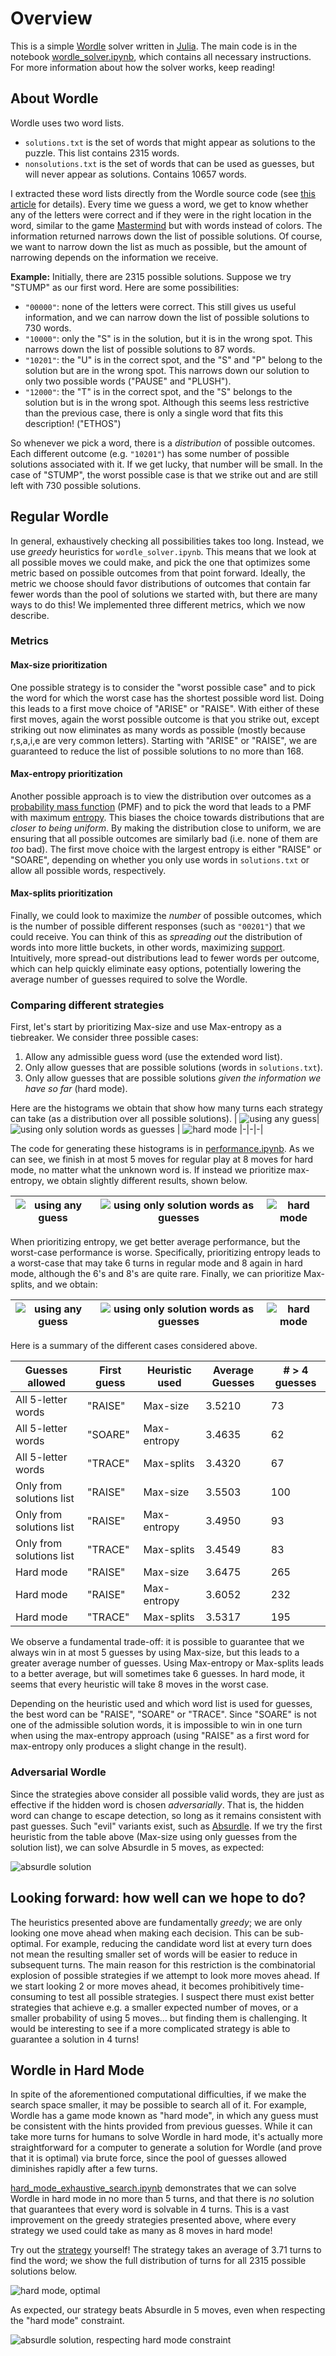 # Overview

This is a simple [Wordle](https://www.powerlanguage.co.uk/wordle/) solver written in [Julia](https://julialang.org/).
The main code is in the notebook [wordle_solver.ipynb](wordle_solver.ipynb), which contains all necessary instructions. For more information about how the solver works, keep reading!

## About Wordle

Wordle uses two word lists.

- `solutions.txt` is the set of words that might appear as solutions to the puzzle. This list contains 2315 words.
- `nonsolutions.txt` is the set of words that can be used as guesses, but will never appear as solutions. Contains 10657 words.

I extracted these word lists directly from the Wordle source code (see [this article](https://bert.org/2021/11/24/the-best-starting-word-in-wordle/) for details). Every time we guess a word, we get to know whether any of the letters were correct and if they were in the right location in the word, similar to the game [Mastermind](<https://en.wikipedia.org/wiki/Mastermind_(board_game)>) but with words instead of colors. The information returned narrows down the list of possible solutions. Of course, we want to narrow down the list as much as possible, but the amount of narrowing depends on the information we receive.

**Example:** Initially, there are 2315 possible solutions. Suppose we try "STUMP" as our first word. Here are some possibilities:

- `"00000"`: none of the letters were correct. This still gives us useful information, and we can narrow down the list of possible solutions to 730 words.
- `"10000"`: only the "S" is in the solution, but it is in the wrong spot. This narrows down the list of possible solutions to 87 words.
- `"10201"`: the "U" is in the correct spot, and the "S" and "P" belong to the solution but are in the wrong spot. This narrows down our solution to only two possible words ("PAUSE" and "PLUSH").
- `"12000"`: the "T" is in the correct spot, and the "S" belongs to the solution but is in the wrong spot. Although this seems less restrictive than the previous case, there is only a single word that fits this description! ("ETHOS")

So whenever we pick a word, there is a _distribution_ of possible outcomes. Each different outcome (e.g. `"10201"`) has some number of possible solutions associated with it. If we get lucky, that number will be small. In the case of "STUMP", the worst possible case is that we strike out and are still left with 730 possible solutions.

## Regular Wordle

In general, exhaustively checking all possibilities takes too long. Instead, we use _greedy_ heuristics for `wordle_solver.ipynb`. This means that we look at all possible moves we could make, and pick the one that optimizes some metric based on possible outcomes from that point forward. Ideally, the metric we choose should favor distributions of outcomes that contain far fewer words than the pool of solutions we started with, but there are many ways to do this! We implemented three different metrics, which we now describe.

### Metrics

#### Max-size prioritization

One possible strategy is to consider the "worst possible case" and to pick the word for which the worst case has the shortest possible word list. Doing this leads to a first move choice of "ARISE" or "RAISE". With either of these first moves, again the worst possible outcome is that you strike out, except striking out now eliminates as many words as possible (mostly because r,s,a,i,e are very common letters). Starting with "ARISE" or "RAISE", we are guaranteed to reduce the list of possible solutions to no more than 168.

#### Max-entropy prioritization

Another possible approach is to view the distribution over outcomes as a [probability mass function](https://en.wikipedia.org/wiki/Probability_mass_function) (PMF) and to pick the word that leads to a PMF with maximum [entropy](<https://en.wikipedia.org/wiki/Entropy_(information_theory)>). This biases the choice towards distributions that are _closer to being uniform_. By making the distribution close to uniform, we are ensuring that all possible outcomes are similarly bad (i.e. none of them are _too_ bad). The first move choice with the largest entropy is either "RAISE" or "SOARE", depending on whether you only use words in `solutions.txt` or allow all possible words, respectively.

#### Max-splits prioritization

Finally, we could look to maximize the _number_ of possible outcomes, which is the number of possible different responses (such as `"00201"`) that we could receive. You can think of this as _spreading out_ the distribution of words into more little buckets, in other words, maximizing [support](<https://en.wikipedia.org/wiki/Support_(mathematics)>). Intuitively, more spread-out distributions lead to fewer words per outcome, which can help quickly eliminate easy options, potentially lowering the average number of guesses required to solve the Wordle.

### Comparing different strategies

First, let's start by prioritizing Max-size and use Max-entropy as a tiebreaker. We consider three possible cases:

1. Allow any admissible guess word (use the extended word list).
2. Only allow guesses that are possible solutions (words in `solutions.txt`).
3. Only allow guesses that are possible solutions _given the information we have so far_ (hard mode).

Here are the histograms we obtain that show how many turns each strategy can take (as a distribution over all possible solutions).
| ![using any guess](figures/strat_using_any_guess_prioritize_size.png)|![using only solution words as guesses](figures/strat_using_solutions_only_prioritize_size.png) | ![hard mode](figures/strat_using_hard_mode_any_guess_prioritize_size.png)
|-|-|-|

The code for generating these histograms is in [performance.ipynb](performance.ipynb). As we can see, we finish in at most 5 moves for regular play at 8 moves for hard mode, no matter what the unknown word is. If instead we prioritize max-entropy, we obtain slightly different results, shown below.

| ![using any guess](figures/strat_using_any_guess_prioritize_entropy.png) | ![using only solution words as guesses](figures/strat_using_solutions_only_prioritize_entropy.png) | ![hard mode](figures/strat_using_hard_mode_any_guess_prioritize_entropy.png) |
| ------------------------------------------------------------------------ | -------------------------------------------------------------------------------------------------- | ---------------------------------------------------------------------------- |

When prioritizing entropy, we get better average performance, but the worst-case performance is worse. Specifically, prioritizing entropy leads to a worst-case that may take 6 turns in regular mode and 8 again in hard mode, although the 6's and 8's are quite rare. Finally, we can prioritize Max-splits, and we obtain:

| ![using any guess](figures/strat_using_any_guess_prioritize_splits.png) | ![using only solution words as guesses](figures/strat_using_solutions_only_prioritize_splits.png) | ![hard mode](figures/strat_using_hard_mode_any_guess_prioritize_splits.png) |
| ----------------------------------------------------------------------- | ------------------------------------------------------------------------------------------------- | --------------------------------------------------------------------------- |

Here is a summary of the different cases considered above.

| Guesses allowed          | First guess | Heuristic used | Average Guesses | # > 4 guesses |
| ------------------------ | ----------- | -------------- | --------------- | ------------- |
| All 5-letter words       | "RAISE"     | Max-size       | 3.5210          | 73            |
| All 5-letter words       | "SOARE"     | Max-entropy    | 3.4635          | 62            |
| All 5-letter words       | "TRACE"     | Max-splits     | 3.4320          | 67            |
| Only from solutions list | "RAISE"     | Max-size       | 3.5503          | 100           |
| Only from solutions list | "RAISE"     | Max-entropy    | 3.4950          | 93            |
| Only from solutions list | "TRACE"     | Max-splits     | 3.4549          | 83            |
| Hard mode                | "RAISE"     | Max-size       | 3.6475          | 265           |
| Hard mode                | "RAISE"     | Max-entropy    | 3.6052          | 232           |
| Hard mode                | "TRACE"     | Max-splits     | 3.5317          | 195           |

We observe a fundamental trade-off: it is possible to guarantee that we always win in at most 5 guesses by using Max-size, but this leads to a greater average number of guesses. Using Max-entropy or Max-splits leads to a better average, but will sometimes take 6 guesses. In hard mode, it seems that every heuristic will take 8 moves in the worst case.

Depending on the heuristic used and which word list is used for guesses, the best word can be "RAISE", "SOARE" or "TRACE". Since "SOARE" is not one of the admissible solution words, it is impossible to win in one turn when using the max-entropy approach (using "RAISE" as a first word for max-entropy only produces a slight change in the result).

### Adversarial Wordle

Since the strategies above consider all possible valid words, they are just as effective if the hidden word is chosen _adversarially_. That is, the hidden word can change to escape detection, so long as it remains consistent with past guesses. Such "evil" variants exist, such as [Absurdle](https://qntm.org/files/wordle/index.html). If we try the first heuristic from the table above (Max-size using only guesses from the solution list), we can solve Absurdle in 5 moves, as expected:

![absurdle solution](figures/absurdle_solution.png)

## Looking forward: how well can we hope to do?

The heuristics presented above are fundamentally _greedy_; we are only looking one move ahead when making each decision. This can be sub-optimal. For example, reducing the candidate word list at every turn does not mean the resulting smaller set of words will be easier to reduce in subsequent turns. The main reason for this restriction is the combinatorial explosion of possible strategies if we attempt to look more moves ahead. If we start looking 2 or more moves ahead, it becomes prohibitively time-consuming to test all possible strategies. I suspect there must exist better strategies that achieve e.g. a smaller expected number of moves, or a smaller probability of using 5 moves... but finding them is challenging. It would be interesting to see if a more complicated strategy is able to guarantee a solution in 4 turns!


## Wordle in Hard Mode

In spite of the aforementioned computational difficulties, if we make the search space smaller, it may be possible to search all of it. For example, Wordle has a game mode known as "hard mode", in which any guess must be consistent with the hints provided from previous guesses. While it can take more turns for humans to solve Wordle in hard mode, it's actually more straightforward for a computer to generate a solution for Wordle (and prove that it is optimal) via brute force, since the pool of guesses allowed diminishes rapidly after a few turns.

[hard_mode_exhaustive_search.ipynb](hard_mode_exhaustive_search.ipynb) demonstrates that we can solve Wordle in hard mode in no more than 5 turns, and that there is _no_ solution that guarantees that every word is solvable in 4 turns. This is a vast improvement on the greedy strategies presented above, where every strategy we used could take as many as 8 moves in hard mode!

Try out the [strategy](hard_mode_strategy.md) yourself! The strategy takes an average of 3.71 turns to find the word; we show the full distribution of turns for all 2315 possible solutions below.

![hard mode, optimal](figures/strat_using_solutions_only_hard_mode_optimal.png)

As expected, our strategy beats Absurdle in 5 moves, even when respecting the "hard mode" constraint.

![absurdle solution, respecting hard mode constraint](figures/absurdle_hard_mode_solution.png)

